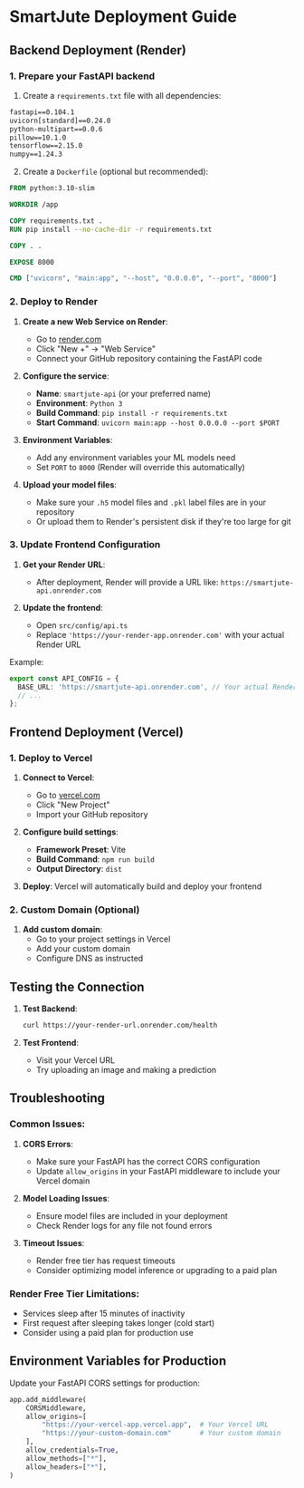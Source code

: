 # SmartJute Deployment Guide

## Backend Deployment (Render)

### 1. Prepare your FastAPI backend

1. Create a `requirements.txt` file with all dependencies:
```txt
fastapi==0.104.1
uvicorn[standard]==0.24.0
python-multipart==0.0.6
pillow==10.1.0
tensorflow==2.15.0
numpy==1.24.3
```

2. Create a `Dockerfile` (optional but recommended):
```dockerfile
FROM python:3.10-slim

WORKDIR /app

COPY requirements.txt .
RUN pip install --no-cache-dir -r requirements.txt

COPY . .

EXPOSE 8000

CMD ["uvicorn", "main:app", "--host", "0.0.0.0", "--port", "8000"]
```

### 2. Deploy to Render

1. **Create a new Web Service on Render**:
   - Go to [render.com](https://render.com)
   - Click "New +" → "Web Service"
   - Connect your GitHub repository containing the FastAPI code

2. **Configure the service**:
   - **Name**: `smartjute-api` (or your preferred name)
   - **Environment**: `Python 3`
   - **Build Command**: `pip install -r requirements.txt`
   - **Start Command**: `uvicorn main:app --host 0.0.0.0 --port $PORT`

3. **Environment Variables**:
   - Add any environment variables your ML models need
   - Set `PORT` to `8000` (Render will override this automatically)

4. **Upload your model files**:
   - Make sure your `.h5` model files and `.pkl` label files are in your repository
   - Or upload them to Render's persistent disk if they're too large for git

### 3. Update Frontend Configuration

1. **Get your Render URL**:
   - After deployment, Render will provide a URL like: `https://smartjute-api.onrender.com`

2. **Update the frontend**:
   - Open `src/config/api.ts`
   - Replace `'https://your-render-app.onrender.com'` with your actual Render URL

Example:
```typescript
export const API_CONFIG = {
  BASE_URL: 'https://smartjute-api.onrender.com', // Your actual Render URL
  // ...
};
```

## Frontend Deployment (Vercel)

### 1. Deploy to Vercel

1. **Connect to Vercel**:
   - Go to [vercel.com](https://vercel.com)
   - Click "New Project"
   - Import your GitHub repository

2. **Configure build settings**:
   - **Framework Preset**: Vite
   - **Build Command**: `npm run build`
   - **Output Directory**: `dist`

3. **Deploy**: Vercel will automatically build and deploy your frontend

### 2. Custom Domain (Optional)

1. **Add custom domain**:
   - Go to your project settings in Vercel
   - Add your custom domain
   - Configure DNS as instructed

## Testing the Connection

1. **Test Backend**:
   ```bash
   curl https://your-render-url.onrender.com/health
   ```

2. **Test Frontend**:
   - Visit your Vercel URL
   - Try uploading an image and making a prediction

## Troubleshooting

### Common Issues:

1. **CORS Errors**:
   - Make sure your FastAPI has the correct CORS configuration
   - Update `allow_origins` in your FastAPI middleware to include your Vercel domain

2. **Model Loading Issues**:
   - Ensure model files are included in your deployment
   - Check Render logs for any file not found errors

3. **Timeout Issues**:
   - Render free tier has request timeouts
   - Consider optimizing model inference or upgrading to a paid plan

### Render Free Tier Limitations:
- Services sleep after 15 minutes of inactivity
- First request after sleeping takes longer (cold start)
- Consider using a paid plan for production use

## Environment Variables for Production

Update your FastAPI CORS settings for production:

```python
app.add_middleware(
    CORSMiddleware,
    allow_origins=[
        "https://your-vercel-app.vercel.app",  # Your Vercel URL
        "https://your-custom-domain.com"       # Your custom domain
    ],
    allow_credentials=True,
    allow_methods=["*"],
    allow_headers=["*"],
)
```